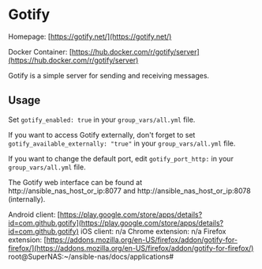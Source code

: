 # Gotify

Homepage: [https://gotify.net/](https://gotify.net/)

Docker Container: [https://hub.docker.com/r/gotify/server](https://hub.docker.com/r/gotify/server)

Gotify is a simple server for sending and receiving messages.

## Usage

Set `gotify_enabled: true` in your `group_vars/all.yml` file.

If you want to access Gotify externally, don't forget to set `gotify_available_externally: "true"` in your `group_vars/all.yml` file.

If you want to change the default port, edit `gotify_port_http:` in your `group_vars/all.yml` file.

The Gotify web interface can be found at http://ansible_nas_host_or_ip:8077 and http://ansible_nas_host_or_ip:8078 (internally).

Android client: [https://play.google.com/store/apps/details?id=com.github.gotify](https://play.google.com/store/apps/details?id=com.github.gotify)
iOS client: n/a
Chrome extension: n/a
Firefox extension: [https://addons.mozilla.org/en-US/firefox/addon/gotify-for-firefox/](https://addons.mozilla.org/en-US/firefox/addon/gotify-for-firefox/)
root@SuperNAS:~/ansible-nas/docs/applications#

